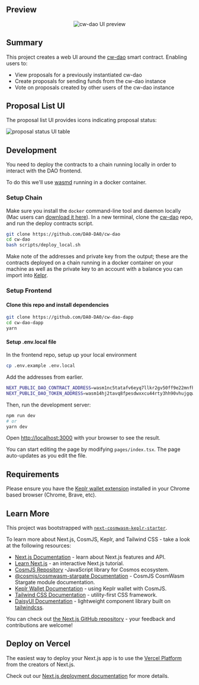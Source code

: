 ## Preview

<p align="center" width="100%">
    <img alt="cw-dao UI preview" src="https://i.imgur.com/Dtk9eyO.gif">
</p>

## Summary

This project creates a web UI around the [cw-dao](https://github.com/DA0-DA0/cw-dao) smart contract. Enabling users to:

- View proposals for a previously instantiated cw-dao
- Create proposals for sending funds from the cw-dao instance
- Vote on proposals created by other users of the cw-dao instance

## Proposal List UI

The proposal list UI provides icons indicating proposal status:

<img alt="proposal status UI table" src="https://i.imgur.com/P5FDDJ8.png">

## Development

You need to deploy the contracts to a chain running locally in order to interact with the DAO frontend.

To do this we'll use [wasmd](https://github.com/CosmWasm/wasmd) running in a docker container.

### Setup Chain

Make sure you install the `docker` command-line tool and daemon locally (Mac users can [download it here](https://docs.docker.com/desktop/mac/install/)). In a new terminal, clone the [cw-dao](https://github.com/DA0-DA0/cw-dao) repo, and run the deploy contracts script.

```bash
git clone https://github.com/DA0-DA0/cw-dao
cd cw-dao
bash scripts/deploy_local.sh
```

Make note of the addresses and private key from the output; these are the contracts deployed on a chain running in a docker container on your machine as well as the private key to an account with a balance you can import into [Kelpr](https://www.keplr.app/).

### Setup Frontend

#### Clone this repo and install dependencies

```bash
git clone https://github.com/DA0-DA0/cw-dao-dapp
cd cw-dao-dapp
yarn
```

#### Setup .env.local file

In the frontend repo, setup up your local environment

```bash
cp .env.example .env.local
```

Add the addresses from earlier.

```bash
NEXT_PUBLIC_DAO_CONTRACT_ADDRESS=wasm1nc5tatafv6eyq7llkr2gv50ff9e22mnfhap4vz
NEXT_PUBLIC_DAO_TOKEN_ADDRESS=wasm14hj2tavq8fpesdwxxcu44rty3hh90vhujgqwg3
```

Then, run the development server:

```bash
npm run dev
# or
yarn dev
```

Open [http://localhost:3000](http://localhost:3000) with your browser to see the result.

You can start editing the page by modifying `pages/index.tsx`. The page auto-updates as you edit the file.

## Requirements

Please ensure you have the [Keplr wallet extension](https://chrome.google.com/webstore/detail/keplr/dmkamcknogkgcdfhhbddcghachkejeap) installed in your Chrome based browser (Chrome, Brave, etc).

## Learn More

This project was bootstrapped with [`next-cosmwasm-keplr-starter`](https://github.com/ebaker/next-cosmwasm-keplr-starter).

To learn more about Next.js, CosmJS, Keplr, and Tailwind CSS - take a look at the following resources:

- [Next.js Documentation](https://nextjs.org/docs) - learn about Next.js features and API.
- [Learn Next.js](https://nextjs.org/learn) - an interactive Next.js tutorial.
- [CosmJS Repository](https://github.com/cosmos/cosmjs) -JavaScript library for Cosmos ecosystem.
- [@cosmjs/cosmwasm-stargate Documentation](https://cosmos.github.io/cosmjs/latest/cosmwasm-stargate/modules.html) - CosmJS CosmWasm Stargate module documentation.
- [Keplr Wallet Documentation](https://docs.keplr.app/api/cosmjs.html) - using Keplr wallet with CosmJS.
- [Tailwind CSS Documentation](https://tailwindcss.com/docs) - utility-first CSS framework.
- [DaisyUI Documentation](https://daisyui.com/docs/use) - lightweight component library built on [tailwindcss](https://tailwindcss.com/).

You can check out [the Next.js GitHub repository](https://github.com/vercel/next.js/) - your feedback and contributions are welcome!

## Deploy on Vercel

The easiest way to deploy your Next.js app is to use the [Vercel Platform](https://vercel.com/new?utm_medium=default-template&filter=next.js&utm_source=create-next-app&utm_campaign=create-next-app-readme) from the creators of Next.js.

Check out our [Next.js deployment documentation](https://nextjs.org/docs/deployment) for more details.
